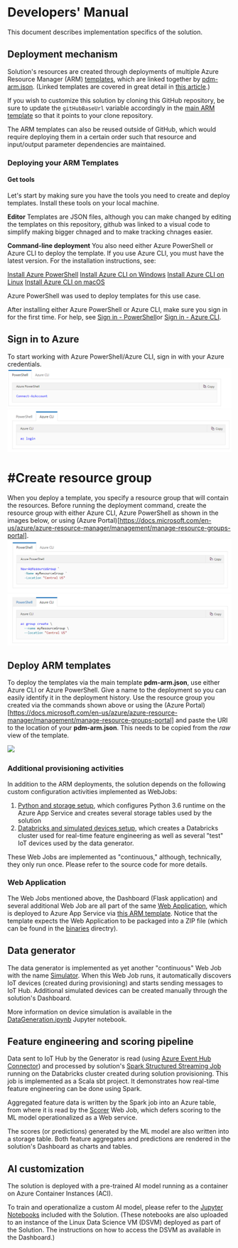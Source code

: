# Developers' Manual

This document describes implementation specifics of the solution.

## Deployment mechanism

Solution's resources are created through deployments of multiple Azure Resource Manager (ARM) [templates](../src/ARMTemplates), which are linked together by [pdm-arm.json](../src/ARMTemplates/pdm-arm.json). (Linked templates are covered in great detail in [this article](https://docs.microsoft.com/en-us/azure/azure-resource-manager/resource-group-linked-templates).)

If you wish to customize this solution by cloning this GitHub repository, be sure to update the ```gitHubBaseUrl``` variable accordingly in the [main ARM template](../src/ARMTemplates/pdm-arm.json#L60) so that it points to your clone repository.

The ARM templates can also be reused outside of GitHub, which would require deploying them in a certain order such that resource and input/output parameter dependencies are maintained.

### Deploying your ARM Templates

#### Get tools
Let's start by making sure you have the tools you need to create and deploy templates. Install these tools on your local machine.

**Editor**
Templates are JSON files, although you can make changed by editing the templates on this repository, github was linked to a visual code to simplify making bigger chnaged and to make tracking chnages easier.

**Command-line deployment**
You also need either Azure PowerShell or Azure CLI to deploy the template. If you use Azure CLI, you must have the latest version. For the installation instructions, see:

[Install Azure PowerShell](https://docs.microsoft.com/en-us/powershell/azure/install-az-ps)
[Install Azure CLI on Windows](https://docs.microsoft.com/en-us/cli/azure/install-azure-cli-windows)
[Install Azure CLI on Linux](https://docs.microsoft.com/en-us/cli/azure/install-azure-cli-linux)
[Install Azure CLI on macOS](https://docs.microsoft.com/en-us/cli/azure/install-azure-cli-macos)

Azure PowerShell was used to deploy templates for this use case. 

After installing either Azure PowerShell or Azure CLI, make sure you sign in for the first time. For help, see [Sign in - PowerShell](https://docs.microsoft.com/en-us/powershell/azure/install-az-ps#sign-in)or [Sign in - Azure CLI](https://docs.microsoft.com/en-us/cli/azure/get-started-with-azure-cli#sign-in).

## Sign in to Azure
To start working with Azure PowerShell/Azure CLI, sign in with your Azure credentials.
![](img/sign-in-powerShell.PNG)
![](img/sign-in-AZ.PNG)

# #Create resource group
When you deploy a template, you specify a resource group that will contain the resources. Before running the deployment command, create the resource group with either Azure CLI, Azure PowerShell as shown in the images below, or using (Azure Portal)[https://docs.microsoft.com/en-us/azure/azure-resource-manager/management/manage-resource-groups-portal]. 
![](img/RG-powerShell.PNG)
![](img/RG-AZ.PNG)

## Deploy ARM templates

To deploy the templates via the main template **pdm-arm.json**, use either Azure CLI or Azure PowerShell. Give a name to the deployment so you can easily identify it in the deployment history. Use the resource group you created via the commands shown above or using the (Azure Portal)[https://docs.microsoft.com/en-us/azure/azure-resource-manager/management/manage-resource-groups-portal] and paste the URI to the location of your **pdm-arm.json**. This needs to be copied from the *raw* view of the template. 

![](Deploying.PNG)

### Additional provisioning activities

In addition to the ARM deployments, the solution depends on the following custom configuration activities implemented as WebJobs:

1. [Python and storage setup](../src/WebApp/App_Data/jobs/continuous/PythonAndStorageSetup), which configures Python 3.6 runtime on the Azure App Service and creates several storage tables used by the solution
2. [Databricks and simulated devices setup](../src/WebApp/App_Data/jobs/continuous/DatabricksAndSimulatedDevicesSetup), which creates a Databricks cluster used for real-time feature engineering as well as several "test" IoT devices used by the data generator.

These Web Jobs are implemented as "continuous," although, technically, they only run once. Please refer to the source code for more details.

### Web Application

The Web Jobs mentioned above, the Dashboard (Flask application) and several additional Web Job are all part of the same [Web Application](../src/WebApp), which is deployed to Azure App Service via [this ARM template](../src/ARMTemplates/demoDashboard.json). Notice that the template expects the Web Application to be packaged into a ZIP file (which can be found in the [binaries](../binaries) directry).

## Data generator

The data generator is implemented as yet another "continuous" Web Job with the name [Simulator](../src/WebApp/App_Data/jobs/continuous/Simulator). When this Web Job runs, it automatically discovers IoT devices (created during provisioning) and starts sending messages to IoT Hub. Additional simulated devices can be created manually through the solution's Dashboard.

More information on device simulation is available in the [DataGeneration.ipynb](../src/Notebooks/DataGeneration.ipynb) Jupyter notebook.

## Feature engineering and scoring pipeline

Data sent to IoT Hub by the Generator is read (using [Azure Event Hub Connector](https://github.com/Azure/azure-event-hubs-spark)) and processed by solution's [Spark Structured Streaming Job](../src/SparkJobs/Featurization) running on the Databricks cluster created during solution provisioning. This job is implemented as a Scala sbt project. It demonstrates how real-time feature engineering can be done using Spark.

Aggregated feature data is written by the Spark job into an Azure table, from where it is read by the [Scorer](../src/WebApp/App_Data/jobs/continuous/Scorer) Web Job, which defers scoring to the ML model operationalized as a Web service.

The scores (or predictions) generated by the ML model are also written into a storage table. Both feature aggregates and predictions are rendered in the solution's Dashboard as charts and tables.

## AI customization

The solution is deployed with a pre-trained AI model running as a container on Azure Container Instances (ACI).

To train and operationalize a custom AI model, please refer to the [Jupyter Notebooks](../src/Notebooks) included with the Solution. (These notebooks are also uploaded to an instance of the Linux Data Science VM (DSVM) deployed as part of the Solution. The instructions on how to access the DSVM as available in the Dashboard.)
